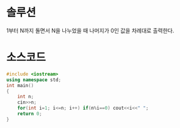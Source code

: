 # 솔루션

1부터 N까지 돌면서 N을 나누었을 때 나머지가 0인 값을 차례대로 출력한다.



# 소스코드

```cpp
#include <iostream>
using namespace std;
int main()
{
    int n;
    cin>>n;
    for(int i=1; i<=n; i++) if(n%i==0) cout<<i<<" ";
    return 0;
}
```

